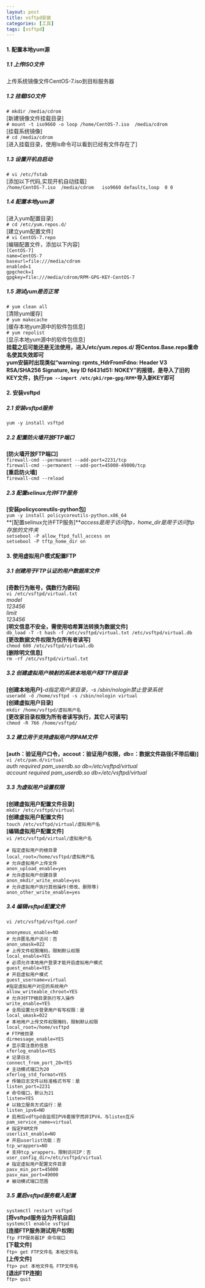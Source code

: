 ```yaml
---
layout: post
title: vsftpd安装
categories: [工具]
tags: [vsftpd]
---
```

#### 1. 配置本地yum源
##### 1.1 上传ISO文件
上传系统镜像文件CentOS-7.iso到目标服务器  
<!-- more -->
##### 1.2 挂载ISO文件
`# mkdir /media/cdrom`                                             
[新建镜像文件挂载目录]  
`# mount -t iso9660 -o loop /home/CentOS-7.iso  /media/cdrom`   
[挂载系统镜像]  
`# cd /media/cdrom`                
[进入挂载目录，使用ls命令可以看到已经有文件存在了]  
##### 1.3 设置开机自启动
`# vi /etc/fstab`  
[添加以下代码,实现开机自动挂载]  
`/home/CentOS-7.iso  /media/cdrom   iso9660 defaults,loop  0 0`  
##### 1.4 配置本地yum源  
[进入yum配置目录]  
`# cd /etc/yum.repos.d/`                                     
[建立yum配置文件]  
`# vi CentOS-7.repo`                            
[编辑配置文件，添加以下内容]  
`[CentOS-7]`  
`name=CentOS-7`   
`baseurl=file:///media/cdrom`     
`enabled=1`   
`gpgcheck=1`   
`gpgkey=file:///media/cdrom/RPM-GPG-KEY-CentOS-7`  
##### 1.5 测试yum是否正常   
`# yum clean all`                                                          
[清除yum缓存]  
`# yum makecache`                                       
[缓存本地yum源中的软件包信息]  
`# yum repolist`                                           
[显示本地yum源中的软件包信息]  
**挂载之后可能还是无法使用，进入/etc/yum.repos.d/ 将Centos.Base.repo重命名使其失效即可**  
**yum安装时出现类似“warning: rpmts_HdrFromFdno: Header V3 RSA/SHA256 Signature, key ID fd431d51: NOKEY”的报错，是导入了旧的KEY文件，执行`rpm --import /etc/pki/rpm-gpg/RPM*`导入新KEY即可**  
#### 2. 安装vsftpd
##### 2.1 安装vsftpd服务
`yum -y install vsftpd`  
##### 2.2 配置防火墙开放FTP端口
**[防火墙开放FTP端口]**  
`firewall-cmd --permanent --add-port=2231/tcp`  
`firewall-cmd --permanent --add-port=45000-49000/tcp`  
**[重启防火墙]**  
`firewall-cmd --reload`  
##### 2.3 配置selinux允许FTP服务
**[安装policycoreutils-python包]**  
`yum -y install policycoreutils-python.x86_64`  
**[配置selinux允许FTP服务]***access是用于访问ftp，home_dir是用于访问ftp存放的文件夹*  
`setsebool -P allow_ftpd_full_access on`  
`setsebool -P tftp_home_dir on`  
#### 3. 使用虚拟用户模式配置FTP
##### 3.1 创建用于FTP认证的用户数据库文件
**[奇数行为账号，偶数行为密码]**  
`vi /etc/vsftpd/virtual.txt`  
*model*  
*123456*  
*limit*  
*123456*  
**[明文信息不安全，需使用哈希算法转换为数据文件]**  
`db_load -T -t hash -f /etc/vsftpd/virtual.txt /etc/vsftpd/virtual.db`  
**[更改数据文件权限为仅所有者读写]**  
`chmod 600 /etc/vsftpd/virtual.db`  
**[删除明文信息]**  
`rm -rf /etc/vsftpd/virtual.txt`  
##### 3.2 创建虚拟用户映射的系统本地用户和FTP根目录
**[创建本地用户]***-d指定用户家目录，-s /sbin/nologin禁止登录系统*  
`useradd -d /home/vsftpd -s /sbin/nologin virtual`  
**[创建虚拟用户目录]**  
`mkdir /home/vsftpd/虚拟用户名`  
**[更改家目录权限为所有者读写执行，其它人可读写]**  
`chmod -R 766 /home/vsftpd/`  
##### 3.2 建立用于支持虚拟用户的PAM文件
**[auth：验证用户口令，accout：验证用户权限，db=：数据文件路径(不带后缀)]**  
`vi /etc/pam.d/virtual`  
*auth     required     pam_userdb.so  db=/etc/vsftpd/virtual*  
*account  required     pam_userdb.so  db=/etc/vsftpd/virtual*  
##### 3.3 为虚拟用户设置权限
**[创建虚拟用户配置文件目录]**  
`mkdir /etc/vsftpd/virtual`  
**[创建虚拟用户配置文件]**  
`touch /etc/vsftpd/virtual/虚拟用户名`  
**[编辑虚拟用户配置文件]**  
`vi /etc/vsftpd/virtual/虚拟用户名`  
```
# 指定虚拟用户的根目录
local_root=/home/vsftpd/虚拟用户名
# 允许虚拟用户上传文件
anon_upload_enable=yes
# 允许虚拟用户创建目录
anon_mkdir_write_enable=yes
# 允许虚拟用户执行其他操作(修改、删除等)
anon_other_write_enable=yes
```
##### 3.4 编辑vsftpd配置文件
`vi /etc/vsftpd/vsftpd.conf`  
```
anonymous_enable=NO
# 允许匿名用户访问：否
anon_umask=022
# 上传文件权限掩码，限制默认权限
local_enable=YES
# 必须允许本地用户登录才能开启虚拟用户模式
guest_enable=YES
# 开启虚拟用户模式
guest_username=virtual
#指定虚拟用户对应的系统用户
allow_writeable_chroot=YES
# 允许对FTP根目录执行写入操作
write_enable=YES
# 全局设置允许登录用户有写权限：是
local_umask=022
# 本地用户上传文件权限掩码，限制默认权限
local_root=/home/vsftpd
# FTP根目录
dirmessage_enable=YES
# 显示需注意的信息
xferlog_enable=YES
# 记录日志
connect_from_port_20=YES
# 主动模式端口为20
xferlog_std_format=YES
# 传输日志文件以标准格式书写：是
listen_port=2231
# 命令端口，默认为21
listen=YES
# 以独立服务方式运行：是
listen_ipv6=NO
# 启用后vdftpd会监视IPV6套接字而非IPV4，与listen互斥
pam_service_name=virtual
# 指定PAM文件
userlist_enable=NO
# 开启userlist功能：否
tcp_wrappers=NO
# 支持tcp_wrappers，限制访问IP：否
user_config_dir=/etc/vsftpd/virtual
# 指定虚拟用户配置文件目录
pasv_min_port=45000
pasv_max_port=49000
# 被动模式端口范围
```
##### 3.5 重启vsftpd服务载入配置
`systemctl restart vsftpd`  
**[将vsftpd服务设为开机自启]**  
`systemctl enable vsftpd`  
**[连接FTP服务测试用户权限]**  
`ftp FTP服务器IP 命令端口`  
**[下载文件]**  
`ftp> get FTP文件名 本地文件名`  
**[上传文件]**  
`ftp> put 本地文件名 FTP文件名`  
**[退出FTP连接]**  
`ftp> quit`  
